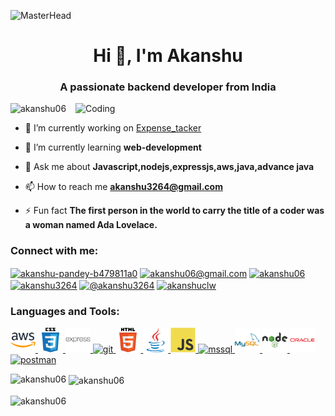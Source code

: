 ![MasterHead](http://www.pramukhdigital.com/wp-content/uploads/2018/07/New-PNC-Animated-Banners.gif)
<h1 align="center">Hi 👋, I'm Akanshu</h1>
<h3 align="center">A passionate backend developer from India</h3>
<img align="right" alt="Coding" width="400" src="https://tse3.mm.bing.net/th?id=OIP.LEH5tUEQReWe8Iu-UEV3PgHaFj&pid=Api&P=0&h=180">
<p align="left"> <img src="https://komarev.com/ghpvc/?username=akanshu06&label=Profile%20views&color=0e75b6&style=flat" alt="akanshu06" /> </p>

- 🔭 I’m currently working on [Expense_tacker](https://github.com/Akanshu06/expanses-tracker-app)

- 🌱 I’m currently learning **web-development**

- 💬 Ask me about **Javascript,nodejs,expressjs,aws,java,advance java**

- 📫 How to reach me **akanshu3264@gmail.com**

- ⚡ Fun fact **The first person in the world to carry the title of a coder was a woman named Ada Lovelace.**

<h3 align="left">Connect with me:</h3>
<p align="left">
<a href="https://linkedin.com/in/akanshu-pandey-b479811a0" target="blank"><img align="center" src="https://raw.githubusercontent.com/rahuldkjain/github-profile-readme-generator/master/src/images/icons/Social/linked-in-alt.svg" alt="akanshu-pandey-b479811a0" height="30" width="40" /></a>
<a href="https://fb.com/akanshu06@gmail.com" target="blank"><img align="center" src="https://raw.githubusercontent.com/rahuldkjain/github-profile-readme-generator/master/src/images/icons/Social/facebook.svg" alt="akanshu06@gmail.com" height="30" width="40" /></a>
<a href="https://instagram.com/akanshu06" target="blank"><img align="center" src="https://raw.githubusercontent.com/rahuldkjain/github-profile-readme-generator/master/src/images/icons/Social/instagram.svg" alt="akanshu06" height="30" width="40" /></a>
<a href="https://www.leetcode.com/akanshu3264" target="blank"><img align="center" src="https://raw.githubusercontent.com/rahuldkjain/github-profile-readme-generator/master/src/images/icons/Social/leet-code.svg" alt="akanshu3264" height="30" width="40" /></a>
<a href="https://www.hackerearth.com/@akanshu3264" target="blank"><img align="center" src="https://raw.githubusercontent.com/rahuldkjain/github-profile-readme-generator/master/src/images/icons/Social/hackerearth.svg" alt="@akanshu3264" height="30" width="40" /></a>
<a href="https://auth.geeksforgeeks.org/user/akanshuclw" target="blank"><img align="center" src="https://raw.githubusercontent.com/rahuldkjain/github-profile-readme-generator/master/src/images/icons/Social/geeks-for-geeks.svg" alt="akanshuclw" height="30" width="40" /></a>
</p>

<h3 align="left">Languages and Tools:</h3>
<p align="left"> <a href="https://aws.amazon.com" target="_blank" rel="noreferrer"> <img src="https://raw.githubusercontent.com/devicons/devicon/master/icons/amazonwebservices/amazonwebservices-original-wordmark.svg" alt="aws" width="40" height="40"/> </a> <a href="https://www.w3schools.com/css/" target="_blank" rel="noreferrer"> <img src="https://raw.githubusercontent.com/devicons/devicon/master/icons/css3/css3-original-wordmark.svg" alt="css3" width="40" height="40"/> </a> <a href="https://expressjs.com" target="_blank" rel="noreferrer"> <img src="https://raw.githubusercontent.com/devicons/devicon/master/icons/express/express-original-wordmark.svg" alt="express" width="40" height="40"/> </a> <a href="https://git-scm.com/" target="_blank" rel="noreferrer"> <img src="https://www.vectorlogo.zone/logos/git-scm/git-scm-icon.svg" alt="git" width="40" height="40"/> </a> <a href="https://www.w3.org/html/" target="_blank" rel="noreferrer"> <img src="https://raw.githubusercontent.com/devicons/devicon/master/icons/html5/html5-original-wordmark.svg" alt="html5" width="40" height="40"/> </a> <a href="https://www.java.com" target="_blank" rel="noreferrer"> <img src="https://raw.githubusercontent.com/devicons/devicon/master/icons/java/java-original.svg" alt="java" width="40" height="40"/> </a> <a href="https://developer.mozilla.org/en-US/docs/Web/JavaScript" target="_blank" rel="noreferrer"> <img src="https://raw.githubusercontent.com/devicons/devicon/master/icons/javascript/javascript-original.svg" alt="javascript" width="40" height="40"/> </a> <a href="https://www.microsoft.com/en-us/sql-server" target="_blank" rel="noreferrer"> <img src="https://www.svgrepo.com/show/303229/microsoft-sql-server-logo.svg" alt="mssql" width="40" height="40"/> </a> <a href="https://www.mysql.com/" target="_blank" rel="noreferrer"> <img src="https://raw.githubusercontent.com/devicons/devicon/master/icons/mysql/mysql-original-wordmark.svg" alt="mysql" width="40" height="40"/> </a> <a href="https://nodejs.org" target="_blank" rel="noreferrer"> <img src="https://raw.githubusercontent.com/devicons/devicon/master/icons/nodejs/nodejs-original-wordmark.svg" alt="nodejs" width="40" height="40"/> </a> <a href="https://www.oracle.com/" target="_blank" rel="noreferrer"> <img src="https://raw.githubusercontent.com/devicons/devicon/master/icons/oracle/oracle-original.svg" alt="oracle" width="40" height="40"/> </a> <a href="https://postman.com" target="_blank" rel="noreferrer"> <img src="https://www.vectorlogo.zone/logos/getpostman/getpostman-icon.svg" alt="postman" width="40" height="40"/> </a> </p>

<p><img align="left" src="https://github-readme-stats.vercel.app/api/top-langs?username=akanshu06&show_icons=true&locale=en&layout=compact" alt="akanshu06" /></p>

<p>&nbsp;<img align="center" src="https://github-readme-stats.vercel.app/api?username=akanshu06&show_icons=true&locale=en" alt="akanshu06" /></p>

<p><img align="center" src="https://github-readme-streak-stats.herokuapp.com/?user=akanshu06&" alt="akanshu06" /></p>
